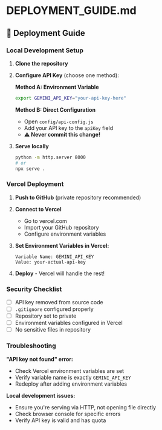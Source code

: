 # DEPLOYMENT_GUIDE.md

## 🚀 Deployment Guide

### Local Development Setup

1. **Clone the repository**
2. **Configure API Key** (choose one method):

   **Method A: Environment Variable**
   ```bash
   export GEMINI_API_KEY="your-api-key-here"
   ```

   **Method B: Direct Configuration**
   - Open `config/api-config.js`
   - Add your API key to the `apiKey` field
   - **⚠️ Never commit this change!**

3. **Serve locally**
   ```bash
   python -m http.server 8000
   # or
   npx serve .
   ```

### Vercel Deployment

1. **Push to GitHub** (private repository recommended)

2. **Connect to Vercel**
   - Go to vercel.com
   - Import your GitHub repository
   - Configure environment variables

3. **Set Environment Variables in Vercel:**
   ```
   Variable Name: GEMINI_API_KEY
   Value: your-actual-api-key
   ```

4. **Deploy** - Vercel will handle the rest!

### Security Checklist

- [ ] API key removed from source code
- [ ] `.gitignore` configured properly  
- [ ] Repository set to private
- [ ] Environment variables configured in Vercel
- [ ] No sensitive files in repository

### Troubleshooting

**"API key not found" error:**
- Check Vercel environment variables are set
- Verify variable name is exactly `GEMINI_API_KEY`
- Redeploy after adding environment variables

**Local development issues:**
- Ensure you're serving via HTTP, not opening file directly
- Check browser console for specific errors
- Verify API key is valid and has quota
